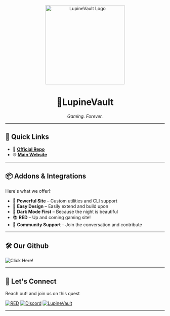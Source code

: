 <p align="center">
  <img src="https://github.com/LupineVault/LupineVault/blob/b5db31fdba3a4b9e258716be9317eff50aa9c60b/assets/images/tinyTitle.png" alt="LupineVault Logo" width="250"/>
</p>

<h1 align="center">🌙LupineVault</h1>

<p align="center">
  <em>Gaming. Forever.</em>
</p>

---

## 🚀 Quick Links

- 🔗 [**Official Repo**](https://github.com/LupineVault/LupineVault)  
- 🌐 [**Main Website**](https://lupinevault.com)

---

## 📦 Addons & Integrations

Here's what we offer!:

- 🔧 **Powerful Site** – Custom utilities and CLI support  
- 🧩 **Easy Design** – Easily extend and build upon  
- 🌌 **Dark Mode First** – Because the night is beautiful  
- 📚 **RED** – Up and coming gaming site!
- 🤝 **Community Support** – Join the conversation and contribute  

---

## 🛠 Our Github

![Click Here!](https://github.com/usernameman12.png)


---

## 💬 Let's Connect

Reach out! and join us on this quest

[![RED](https://raw.githubusercontent.com/LupineVault/RED/refs/heads/main/favicon.ico?token=GHSAT0AAAAAADA377QRC4HQMSEZLMOYN6YOZ7UQO5A)](https://lupine.red)
[![Discord](https://img.shields.io/badge/Discord-5865F2?style=for-the-badge&logo=discord&logoColor=white)](https://discord.gg/redlv)
[![LupineVault](https://img.shields.io/badge/Website-000000?style=for-the-badge&logo=About.me&logoColor=white)](https://lupinevault.com)

---
